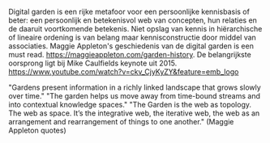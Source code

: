 Digital garden is een rijke metafoor voor een persoonlijke kennisbasis of beter: een persoonlijk en betekenisvol web van concepten, hun relaties en de daaruit voortkomende betekenis. Niet opslag van kennis in hiërarchische of lineaire ordening is van belang maar kennisconstructie door middel van associaties. Maggie Appleton's geschiedenis van de digital garden is een must read. https://maggieappleton.com/garden-history.
De belangrijkste oorsprong ligt bij Mike Caulfields keynote uit 2015. 
https://www.youtube.com/watch?v=ckv_CjyKyZY&feature=emb_logo

"Gardens present information in a richly linked landscape that grows slowly over time."
"The garden helps us move away from time-bound streams and into contextual knowledge spaces."
"The Garden is the web as topology. The web as space. It’s the integrative web, the iterative web, the web as an arrangement and rearrangement of things to one another."
(Maggie Appleton quotes)
